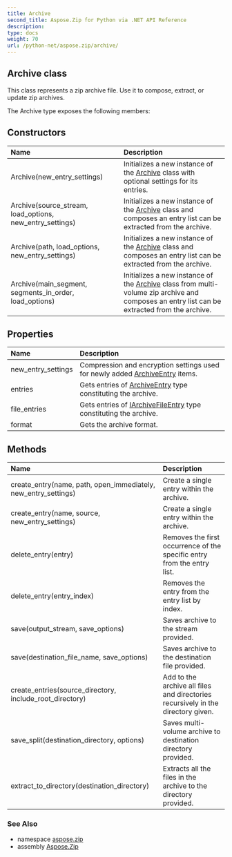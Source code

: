 ```yaml
---
title: Archive
second_title: Aspose.Zip for Python via .NET API Reference
description: 
type: docs
weight: 70
url: /python-net/aspose.zip/archive/
---
```


## Archive class

This class represents a zip archive file. Use it to compose, extract, or update zip archives.

The Archive type exposes the following members:
## Constructors
| Name | Description |
| :- | :- |
|Archive(new_entry_settings)|Initializes a new instance of the [Archive](/zip/python-net/aspose.zip/archive/) class with optional settings for its entries.|
|Archive(source_stream, load_options, new_entry_settings)|Initializes a new instance of the [Archive](/zip/python-net/aspose.zip/archive/) class and composes an entry list can be extracted from the archive.|
|Archive(path, load_options, new_entry_settings)|Initializes a new instance of the [Archive](/zip/python-net/aspose.zip/archive/) class and composes an entry list can be extracted from the archive.|
|Archive(main_segment, segments_in_order, load_options)|Initializes a new instance of the [Archive](/zip/python-net/aspose.zip/archive/) class from multi-volume zip archive and composes an entry list can be extracted from the archive.|
## Properties
| Name | Description |
| :- | :- |
|new_entry_settings|Compression and encryption settings used for newly added [ArchiveEntry](/zip/python-net/aspose.zip/archiveentry/) items.|
|entries|Gets entries of [ArchiveEntry](/zip/python-net/aspose.zip/archiveentry/) type constituting the archive.|
|file_entries|Gets entries of [IArchiveFileEntry](/zip/python-net/aspose.zip/iarchivefileentry/) type constituting the archive.|
|format|Gets the archive format.|
## Methods
| Name | Description |
| :- | :- |
|create_entry(name, path, open_immediately, new_entry_settings)|Create a single entry within the archive.|
|create_entry(name, source, new_entry_settings)|Create a single entry within the archive.|
|delete_entry(entry)|Removes the first occurrence of the specific entry from the entry list.|
|delete_entry(entry_index)|Removes the entry from the entry list by index.|
|save(output_stream, save_options)|Saves archive to the stream provided.|
|save(destination_file_name, save_options)|Saves archive to the destination file provided.|
|create_entries(source_directory, include_root_directory)|Add to the archive all files and directories recursively in the directory given.|
|save_split(destination_directory, options)|Saves multi-volume archive to destination directory provided.|
|extract_to_directory(destination_directory)|Extracts all the files in the archive to the directory provided.|

### See Also

* namespace [aspose.zip](/zip/python-net/aspose.zip/)
* assembly [Aspose.Zip](/zip/python-net/)

